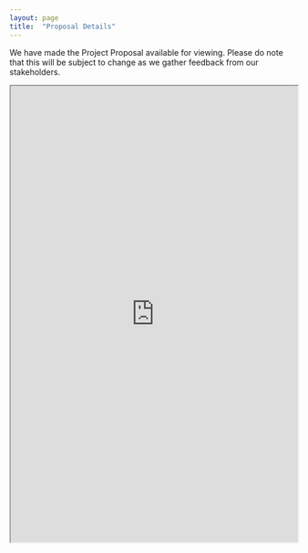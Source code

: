 ```yaml
---
layout: page
title:  "Proposal Details"
---
```


We have made the Project Proposal available for viewing. Please do note that this will be subject to change as we gather feedback from our stakeholders.
<iframe width="100%" height="800px" src="https://docs.google.com/spreadsheets/d/1JZL9y-NT0i7vRqn7YpR_k8a_uPzeNe6cy_IxJznONUk/edit?usp=sharing"></iframe>
